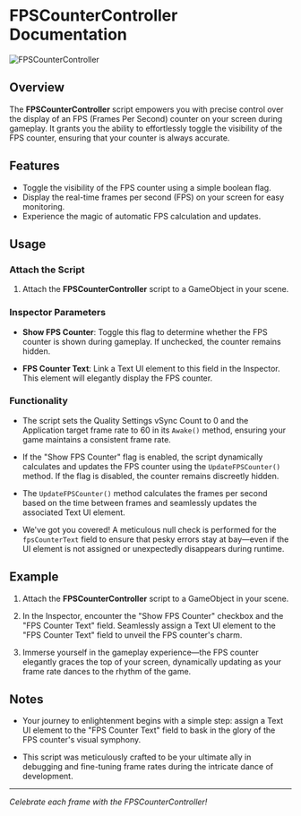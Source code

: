 # FPSCounterController Documentation

![FPSCounterController](link-to-an-image.png)

## Overview

The **FPSCounterController** script empowers you with precise control over the display of an FPS (Frames Per Second) counter on your screen during gameplay. It grants you the ability to effortlessly toggle the visibility of the FPS counter, ensuring that your counter is always accurate.

## Features

- Toggle the visibility of the FPS counter using a simple boolean flag.
- Display the real-time frames per second (FPS) on your screen for easy monitoring.
- Experience the magic of automatic FPS calculation and updates.

## Usage

### Attach the Script

1. Attach the **FPSCounterController** script to a GameObject in your scene.

### Inspector Parameters

- **Show FPS Counter**: Toggle this flag to determine whether the FPS counter is shown during gameplay. If unchecked, the counter remains hidden.

- **FPS Counter Text**: Link a Text UI element to this field in the Inspector. This element will elegantly display the FPS counter.

### Functionality

- The script sets the Quality Settings vSync Count to 0 and the Application target frame rate to 60 in its `Awake()` method, ensuring your game maintains a consistent frame rate.

- If the "Show FPS Counter" flag is enabled, the script dynamically calculates and updates the FPS counter using the `UpdateFPSCounter()` method. If the flag is disabled, the counter remains discreetly hidden.

- The `UpdateFPSCounter()` method calculates the frames per second based on the time between frames and seamlessly updates the associated Text UI element.

- We've got you covered! A meticulous null check is performed for the `fpsCounterText` field to ensure that pesky errors stay at bay—even if the UI element is not assigned or unexpectedly disappears during runtime.

## Example

1. Attach the **FPSCounterController** script to a GameObject in your scene.

2. In the Inspector, encounter the "Show FPS Counter" checkbox and the "FPS Counter Text" field. Seamlessly assign a Text UI element to the "FPS Counter Text" field to unveil the FPS counter's charm.

3. Immerse yourself in the gameplay experience—the FPS counter elegantly graces the top of your screen, dynamically updating as your frame rate dances to the rhythm of the game.

## Notes

- Your journey to enlightenment begins with a simple step: assign a Text UI element to the "FPS Counter Text" field to bask in the glory of the FPS counter's visual symphony.

- This script was meticulously crafted to be your ultimate ally in debugging and fine-tuning frame rates during the intricate dance of development.

---

*Celebrate each frame with the FPSCounterController!*
